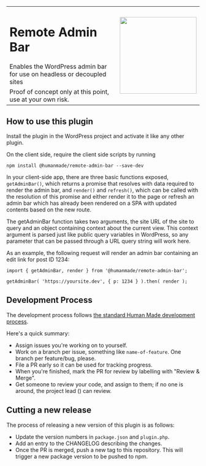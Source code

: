 <table width="100%">
	<tr>
		<td align="left" width="80%">
			<h1>Remote Admin Bar</h1>
      Enables the WordPress admin bar for use on headless or decoupled sites
		</td>
		<td rowspan="2" width="20%">
			<img src="https://hmn.md/content/themes/hmnmd/assets/images/hm-logo.svg" width="200" />
		</td>
	</tr>
	<tr>
		<td>
			Proof of concept only at this point, use at your own risk.
		</td>
	</tr>
</table>

## How to use this plugin

Install the plugin in the WordPress project and activate it like any other plugin.

On the client side, require the client side scripts by running

```
npm install @humanmade/remote-admin-bar --save-dev
```

In your client-side app, there are three basic functions exposed, `getAdminBar()`, which returns a promise that resolves with data required to render the admin bar, and `render()` and `refresh()`, which can be called with the resolution of this promise and either render it to the page or refresh an admin bar which has already been rendered on a SPA with updated contents based on the new route.

The getAdminBar function takes two arguments, the site URL of the site to query and an object containing context about the current view. This context argument is parsed just like public query variables in WordPress, so any parameter that can be passed through a URL query string will work here.

As an example, the following request will render an admin bar containing an edit link for post ID 1234:

```
import { getAdminBar, render } from '@humanmade/remote-admin-bar';

getAdminBar( 'https://yoursite.dev', { p: 1234 } ).then( render );

```

## Development Process

The development process follows [the standard Human Made development process](http://engineering.hmn.md/how-we-work/process/development/).

Here's a quick summary:

* Assign issues you're working on to yourself.
* Work on a branch per issue, something like `name-of-feature`. One branch per feature/bug, please.
* File a PR early so it can be used for tracking progress.
* When you're finished, mark the PR for review by labelling with "Review &amp; Merge".
* Get someone to review your code, and assign to them; if no one is around, the project lead () can review.

## Cutting a new release

The process of releasing a new version of this plugin is as follows:

- Update the version numbers in `package.json` and `plugin.php`.
- Add an entry to the CHANGELOG describing the changes.
- Once the PR is merged, push a new tag to this repository. This will trigger a new package version to be pushed to npm.
